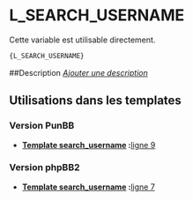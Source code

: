 # L_SEARCH_USERNAME


Cette variable est utilisable directement.

```html
{L_SEARCH_USERNAME}
```

##Description
[*Ajouter une description*](https://fa-tvars.appspot.com/var/L_SEARCH_USERNAME)

## Utilisations dans les templates

### Version PunBB

* __[Template search_username](../tpl/var/punbb/search_username.md#readme) :__[ligne 9](../tpl/src/punbb/search_username.tpl#L9)

### Version phpBB2

* __[Template search_username](../tpl/var/subsilver/search_username.md#readme) :__[ligne 7](../tpl/src/subsilver/search_username.tpl#L7)